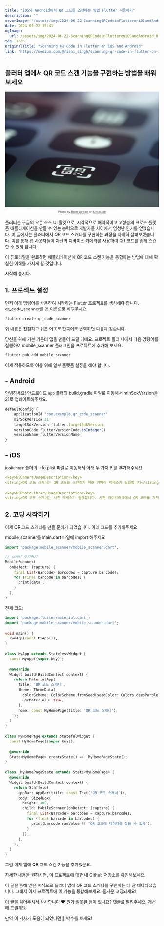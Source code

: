 ```yaml
---
title: "iOS와 Android에서 QR 코드를 스캔하는 방법 Flutter 사용하기"
description: ""
coverImage: "/assets/img/2024-06-22-ScanningQRCodeinFlutteroniOSandAndroid_0.png"
date: 2024-06-22 15:41
ogImage: 
  url: /assets/img/2024-06-22-ScanningQRCodeinFlutteroniOSandAndroid_0.png
tag: Tech
originalTitle: "Scanning QR Code in Flutter on iOS and Android"
link: "https://medium.com/@rishi_singh/scanning-qr-code-in-flutter-on-ios-and-android-b9caa26c4e74"
---
```



## 플러터 앱에서 QR 코드 스캔 기능을 구현하는 방법을 배워보세요

![QR 코드 스캔](/assets/img/2024-06-22-ScanningQRCodeinFlutteroniOSandAndroid_0.png)

플러터는 구글의 오픈 소스 UI 툴킷으로, 시각적으로 매력적이고 고성능의 크로스 플랫폼 애플리케이션을 만들 수 있는 능력으로 개발자들 사이에서 엄청난 인기를 얻었습니다. 이 글에서는 플러터에서 QR 코드 스캐너를 구현하는 과정을 자세히 살펴보겠습니다. 이를 통해 앱 사용자들이 자신의 디바이스 카메라를 사용하여 QR 코드를 쉽게 스캔할 수 있게 됩니다.

이 튜토리얼을 완료하면 애플리케이션에 QR 코드 스캔 기능을 통합하는 방법에 대해 확실한 이해를 가지게 될 것입니다.

<div class="content-ad"></div>

시작해 봅시다.

## 1. 프로젝트 설정

먼저 아래 명령어를 사용하여 시작하는 Flutter 프로젝트를 생성해야 합니다. qr_code_scanner를 앱 이름으로 바꿔주세요.

```js
flutter create qr_code_scanner
```

<div class="content-ad"></div>

위 내용은 친절하고 쉬운 어조로 한국어로 번역하면 다음과 같습니다.

당신을 위해 기본 카운터 앱을 만들어 드릴 거에요. 프로젝트 폴더 내에서 다음 명령어를 실행하여 mobile_scanner 플러그인을 프로젝트에 추가해 보세요.

```js
flutter pub add mobile_scanner
```

이제 작동하도록 이를 위해 일부 플랫폼 설정을 해야 합니다.

## - Android

<div class="content-ad"></div>

안녕하세요! 안드로이드 `app` 폴더의 build.gradle 파일로 이동해서 minSdkVersion을 21로 업데이트해주세요.

```js
defaultConfig {
    applicationId "com.example.qr_code_scanner"
    minSdkVersion 21
    targetSdkVersion flutter.targetSdkVersion
    versionCode flutterVersionCode.toInteger()
    versionName flutterVersionName
}
```

## - iOS

ios`Runner` 폴더의 info.plist 파일로 이동해서 아래 두 가지 키를 추가해주세요.

<div class="content-ad"></div>

```yaml
<key>NSCameraUsageDescription</key>
<string>QR 코드 스캐너는 QR 코드를 스캔하기 위해 카메라 액세스가 필요합니다</string>

<key>NSPhotoLibraryUsageDescription</key>
<string>QR 코드 스캐너는 사진 액세스가 필요합니다. 사진 라이브러리에서 QR 코드를 가져오기 위함입니다</string>
```

## 2. 코딩 시작하기

이제 QR 코드 스캐너를 만들 준비가 되었습니다. 아래 코드를 추가해주세요

mobile_scanner를 main.dart 파일에 import 해주세요


<div class="content-ad"></div>

```dart
import 'package:mobile_scanner/mobile_scanner.dart';
```

```dart
// 스캐너 추가하기
MobileScanner(
  onDetect: (capture) {
    final List<Barcode> barcodes = capture.barcodes;
    for (final barcode in barcodes) {
      print(data);
    }
  },
)
```

전체 코드:

```dart
import 'package:flutter/material.dart';
import 'package:mobile_scanner/mobile_scanner.dart';

void main() {
  runApp(const MyApp());
}

class MyApp extends StatelessWidget {
  const MyApp({super.key});

  @override
  Widget build(BuildContext context) {
    return MaterialApp(
      title: 'QR 코드 스캐너',
      theme: ThemeData(
        colorScheme: ColorScheme.fromSeed(seedColor: Colors.deepPurple),
        useMaterial3: true,
      ),
      home: const MyHomePage(title: 'QR 코드 스캐너'),
    );
  }
}

class MyHomePage extends StatefulWidget {
  const MyHomePage({super.key});

  @override
  State<MyHomePage> createState() => _MyHomePageState();
}

class _MyHomePageState extends State<MyHomePage> {
  @override
  Widget build(BuildContext context) {
    return Scaffold(
      appBar: AppBar(title: const Text('QR 코드 스캐너')),
      body: SizedBox(
        height: 400,
        child: MobileScanner(onDetect: (capture) {
          final List<Barcode> barcodes = capture.barcodes;
          for (final barcode in barcodes) {
            print(barcode.rawValue ?? "QR 코드에 데이터를 찾을 수 없음");
          }
        }),
      ),
    );
  }
}
```

<div class="content-ad"></div>

그럼 이제 앱에 QR 코드 스캔 기능을 추가했군요.

자세한 내용을 원하시면, 이 프로젝트에 대한 내 Github 저장소를 확인해보세요.

이 글을 통해 얻은 지식으로 플러터 앱에 QR 코드 스캐너를 구현하는 데 잘 대비되셨습니다. 그래서 이제 프로젝트에 이 기능을 통합해보세요. 즐거운 코딩되세요!

이 글을 읽어주셔서 감사합니다 ❤
뭔가 잘못된 점이 있나요? 댓글로 알려주세요. 개선해 드릴게요.

<div class="content-ad"></div>

만약 이 기사가 도움이 되었다면 👏 박수를 치세요!